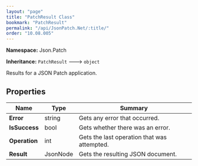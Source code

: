 ```yaml
---
layout: "page"
title: "PatchResult Class"
bookmark: "PatchResult"
permalink: "/api/JsonPatch.Net/:title/"
order: "10.08.005"
---
```

**Namespace:** Json.Patch

**Inheritance:**
`PatchResult`
 🡒 
`object`

Results for a JSON Patch application.

## Properties

| Name | Type | Summary |
|---|---|---|
| **Error** | string | Gets any error that occurred. |
| **IsSuccess** | bool | Gets whether there was an error. |
| **Operation** | int | Gets the last operation that was attempted. |
| **Result** | JsonNode | Gets the resulting JSON document. |

